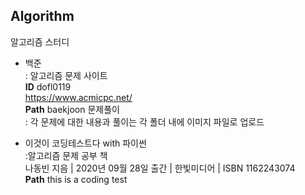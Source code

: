 ## Algorithm
알고리즘 스터디

* 백준   
: 알고리즘 문제 사이트   
**ID** dofl0119   
https://www.acmicpc.net/   
**Path** baekjoon
    문제풀이   
    : 각 문제에 대한 내용과 풀이는 각 폴더 내에 이미지 파일로 업로드


* 이것이 코딩테스트다 with 파이썬   
:알고리즘 문제 공부 책   
나동빈 지음 | 2020년 09월 28일 출간 | 한빛미디어 | ISBN 1162243074   
**Path** this is a coding test


